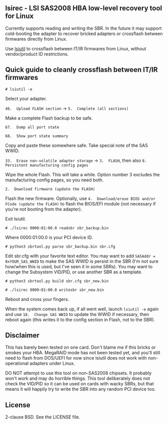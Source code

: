 ## lsirec - LSI SAS2008 HBA low-level recovery tool for Linux

Currently supports reading and writing the SBR. In the future it may support
cold-booting the adapter to recover bricked adapters or crossflash between
firmwares directly from Linux.

Use [lsiutil](https://github.com/exactassembly/meta-xa-stm/blob/master/recipes-support/lsiutil/files/)
to crossflash between IT/IR firmwares from Linux, without vendor/product ID
restrictions.

## Quick guide to cleanly crossflash between IT/IR firmwares

`# lsiutil -e`

Select your adapter.

`46.  Upload FLASH section` → `5.  Complete (all sections)`

Make a complete Flash backup to be safe.

`67.  Dump all port state`

`68.  Show port state summary`

Copy and paste these somewhere safe. Take special note of the SAS WWID.

`33.  Erase non-volatile adapter storage` → `3.  FLASH`, then also
`8.  Persistent manufacturing config pages`

Wipe the whole Flash. This will take a while. Option number 3 excludes the
manufacturing config pages, so you need both.

`2.  Download firmware (update the FLASH)`

Flash the new firmware. Optionally, use
`4.  Download/erase BIOS and/or FCode (update the FLASH)` to flash the BIOS/EFI
module (not necessary if you're not booting from the adapter).

Exit lsiutil.

`# ./lsirec 0000:01:00.0 readsbr sbr_backup.bin`

Where 0000:01:00.0 is your PCI device ID.

`# python3 sbrtool.py parse sbr_backup.bin sbr.cfg`

Edit sbr.cfg with your favorite text editor. You may want to add
`SASAddr = 0xYOUR_SAS_WWID` to make the SAS WWID is persist in the SBR (I'm not
sure how/when this is used, but I've seen it in some SBRs). You may want to
change the Subsystem VID/PID, or use another SBR as a template.

`# python3 sbrtool.py build sbr.cfg sbr_new.bin`

`# ./lsirec 0000:01:00.0 writesbr sbr_new.bin`

Reboot and cross your fingers.

When the system comes back up, if all went well, launch `lsiutil -e` again and
use `18.  Change SAS WWID` to update the WWID if necessary, then reboot again
(this writes it to the config section in Flash, not to the SBR).

## Disclaimer

This has barely been tested on one card. Don't blame me if this bricks or
smokes your HBA. MegaRAID mode has not been tested yet, and you'll still need
to flash from DOS/UEFI for now since lsiutil does not work with non-operational
adapters under Linux.

DO NOT attempt to use this tool on non-SAS2008 chipsets. It probably won't work
and may do horrible things. This tool deliberately does not check the VID/PID
so it can be used on cards with wacky SBRs, but that means it will happily
try to write the SBR into any random PCI device too.

## License

2-clause BSD. See the LICENSE file.
